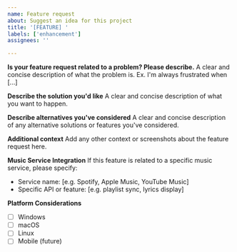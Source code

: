 ```yaml
---
name: Feature request
about: Suggest an idea for this project
title: '[FEATURE] '
labels: ['enhancement']
assignees: ''

---
```


**Is your feature request related to a problem? Please describe.**
A clear and concise description of what the problem is. Ex. I'm always frustrated when [...]

**Describe the solution you'd like**
A clear and concise description of what you want to happen.

**Describe alternatives you've considered**
A clear and concise description of any alternative solutions or features you've considered.

**Additional context**
Add any other context or screenshots about the feature request here.

**Music Service Integration**
If this feature is related to a specific music service, please specify:
- Service name: [e.g. Spotify, Apple Music, YouTube Music]
- Specific API or feature: [e.g. playlist sync, lyrics display]

**Platform Considerations**
- [ ] Windows
- [ ] macOS  
- [ ] Linux
- [ ] Mobile (future) 